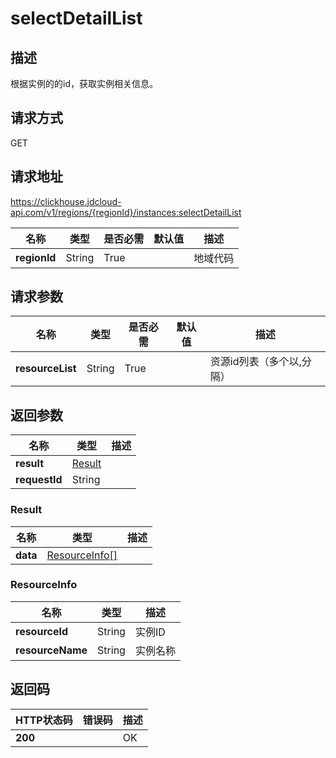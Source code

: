 # selectDetailList


## 描述
根据实例的的id，获取实例相关信息。

## 请求方式
GET

## 请求地址
https://clickhouse.jdcloud-api.com/v1/regions/{regionId}/instances:selectDetailList

|名称|类型|是否必需|默认值|描述|
|---|---|---|---|---|
|**regionId**|String|True| |地域代码|

## 请求参数
|名称|类型|是否必需|默认值|描述|
|---|---|---|---|---|
|**resourceList**|String|True| |资源id列表（多个以,分隔）|


## 返回参数
|名称|类型|描述|
|---|---|---|
|**result**|[Result](selectdetaillist#result)| |
|**requestId**|String| |
### <div id="result">Result</div>
|名称|类型|描述|
|---|---|---|
|**data**|[ResourceInfo[]](selectdetaillist#resourceinfo)| |
### <div id="resourceinfo">ResourceInfo</div>
|名称|类型|描述|
|---|---|---|
|**resourceId**|String|实例ID|
|**resourceName**|String|实例名称|

## 返回码
|HTTP状态码|错误码|描述|
|---|---|---|
|**200**||OK|
